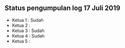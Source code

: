 Status pengumpulan log 17 Juli 2019
---
* Ketua 1 : Sudah
* Ketua 2 : 
* Ketua 3 : Sudah
* Ketua 4 : Sudah
* Ketua 5 : 
